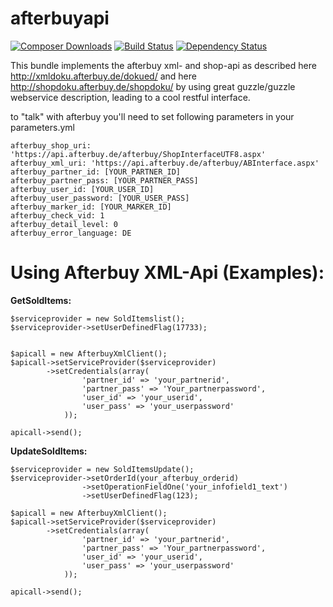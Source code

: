 afterbuyapi
==========
[![Composer Downloads](https://poser.pugx.org/asgoodasnu/afterbuyapi/d/total.png)](https://packagist.org/packages/asgoodasnu/afterbuyapi) [![Build Status](https://travis-ci.org/asgoodasnu/afterbuyapi.png?branch=master)](https://travis-ci.org/asgoodasnu/afterbuyapi) [![Dependency Status](https://www.versioneye.com/user/projects/535e7341fe0d0734a30001c1/badge.png)](https://www.versioneye.com/user/projects/535e7341fe0d0734a30001c1)

This bundle implements the afterbuy xml- and shop-api as described here http://xmldoku.afterbuy.de/dokued/ and here http://shopdoku.afterbuy.de/shopdoku/
by using great guzzle/guzzle webservice description, leading to a cool restful interface.

to "talk" with afterbuy you'll need to set following parameters in your parameters.yml

    afterbuy_shop_uri: 'https://api.afterbuy.de/afterbuy/ShopInterfaceUTF8.aspx'
    afterbuy_xml_uri: 'https://api.afterbuy.de/afterbuy/ABInterface.aspx'
    afterbuy_partner_id: [YOUR_PARTNER_ID]
    afterbuy_partner_pass: [YOUR_PARTNER_PASS]
    afterbuy_user_id: [YOUR_USER_ID]
    afterbuy_user_password: [YOUR_USER_PASS]
    afterbuy_marker_id: [YOUR_MARKER_ID]
    afterbuy_check_vid: 1
    afterbuy_detail_level: 0
    afterbuy_error_language: DE




Using Afterbuy XML-Api (Examples):
==================================



<b>GetSoldItems:</b>

    $serviceprovider = new SoldItemslist();
    $serviceprovider->setUserDefinedFlag(17733);


    $apicall = new AfterbuyXmlClient();
    $apicall->setServiceProvider($serviceprovider)
            ->setCredentials(array(
                    'partner_id' => 'your_partnerid',
                    'partner_pass' => 'Your_partnerpassword',
                    'user_id' => 'your_userid',
                    'user_pass' => 'your_userpassword'
                ));
    
    apicall->send();





<b>UpdateSoldItems:</b>

    $serviceprovider = new SoldItemsUpdate();
    $serviceprovider->setOrderId(your_afterbuy_orderid)
                    ->setOperationFieldOne('your_infofield1_text')
                    ->setUserDefinedFlag(123);
    
    $apicall = new AfterbuyXmlClient();
    $apicall->setServiceProvider($serviceprovider)
            ->setCredentials(array(
                    'partner_id' => 'your_partnerid',
                    'partner_pass' => 'Your_partnerpassword',
                    'user_id' => 'your_userid',
                    'user_pass' => 'your_userpassword'
                ));
    
    apicall->send();